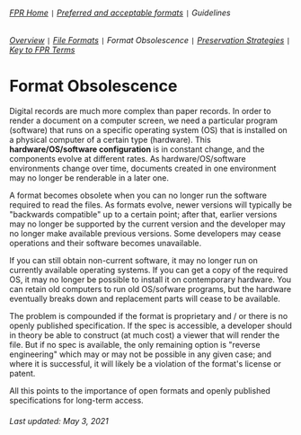 ###### [FPR Home](../README.md) `|` [Preferred and acceptable formats](../fpr/00-fpr.md) `|` Guidelines
###### [Overview](00-guidelines.md) `|` [File Formats](01-file-formats.md) `|` Format Obsolescence `|` [Preservation Strategies](03-preservation-strategies.md) `|` [Key to FPR Terms](04-key-to-fpr-terms.md)

# Format Obsolescence
Digital records are much more complex than paper records. In order to render a document on a computer screen, we need a particular program (software) that runs on a specific operating system (OS) that is installed on a physical computer of a certain type (hardware). This **hardware/OS/software configuration** is in constant change, and the components evolve at different rates. As hardware/OS/software environments change over time, documents created in one environment may no longer be renderable in a later one.

A format becomes obsolete when you can no longer run the software required to read the files. As formats evolve, newer versions will typically be "backwards compatible" up to a certain point; after that, earlier versions may no longer be supported by the current version and the developer may no longer make available previous versions. Some developers may cease operations and their software becomes unavailable.

If you can still obtain non-current software, it may no longer run on currently available operating systems. If you can get a copy of the required OS, it may no longer be possible to install it on contemporary hardware. You can retain old computers to run old OS/sofware programs, but the hardware eventually breaks down and replacement parts will cease to be available.

The problem is compounded if the format is proprietary and / or there is no openly published specification. If the spec is accessible, a developer should in theory be able to construct (at much cost) a viewer that will render the file. But if no spec is available, the only remaining option is "reverse engineering" which may or may not be possible in any given case; and where it is successful, it will likely be a violation of the format's license or patent.

All this points to the importance of open formats and openly published specifications for long-term access.

###### Last updated: May 3, 2021
